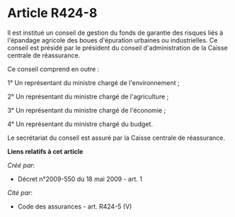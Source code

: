 # Article R424-8

Il est institué un conseil de gestion du fonds de garantie des risques liés à l'épandage agricole des boues d'épuration
urbaines ou industrielles. Ce conseil est présidé par le président du conseil d'administration de la Caisse centrale de
réassurance. 

Ce conseil comprend en outre : 

1° Un représentant du ministre chargé de l'environnement ; 

2° Un représentant du ministre chargé de l'agriculture ; 

3° Un représentant du ministre chargé de l'économie ; 

4° Un représentant du ministre chargé du budget. 

Le secrétariat du conseil est assuré par la Caisse centrale de réassurance.

**Liens relatifs à cet article**

_Créé par_:

  - Décret n°2009-550 du 18 mai 2009 - art. 1

_Cité par_:

  - Code des assurances - art. R424-5 (V)
